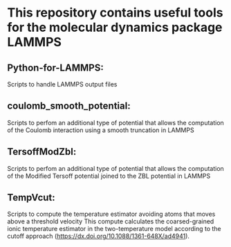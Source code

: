 # This repository contains useful tools for the molecular dynamics package LAMMPS

## Python-for-LAMMPS:
Scripts to handle LAMMPS output files

## coulomb_smooth_potential:
Scripts to perfom an additional type of potential that allows the computation of the Coulomb interaction using a smooth truncation in LAMMPS

## TersoffModZbl:
Scripts to perfom an additional type of potential that allows the computation of the Modified Tersoff potential joined to the ZBL potential in LAMMPS

## TempVcut:
Scripts to compute the temperature estimator avoiding atoms that moves above a threshold velocity
This compute calculates the coarsed-grained ionic temperature estimator in the two-temperature model according to the cutoff approach (https://dx.doi.org/10.1088/1361-648X/ad4941).
